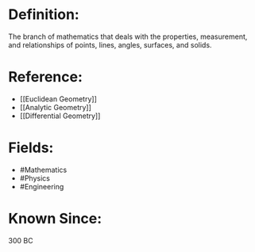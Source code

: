 

# Definition:
The branch of mathematics that deals with the properties, measurement, and relationships of points, lines, angles, surfaces, and solids.

# Reference:
- [[Euclidean Geometry]]
- [[Analytic Geometry]]
- [[Differential Geometry]]

# Fields: 
- #Mathematics
- #Physics
- #Engineering

# Known Since:
300 BC

